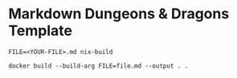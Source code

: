 # Markdown Dungeons & Dragons Template

```shell
FILE=<YOUR-FILE>.md nix-build
```

```shell
docker build --build-arg FILE=file.md --output . .
```
